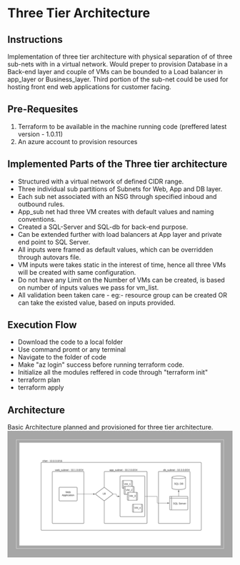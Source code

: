 # Three Tier Architecture

## Instructions
Implementation of three tier architecture with physical separation of of three sub-nets with in a virtual network.
Would preper to provision Database in a Back-end layer and couple of VMs can be bounded to a Load balancer in app_layer or Business_layer. Third portion of the sub-net could be used for hosting front end web applications for customer facing.


## Pre-Requesites
1. Terraform to be available in the machine running code (preffered latest version - 1.0.11)
2. An azure account to provision resources


## Implemented Parts of the Three tier architecture
- Structured with a virtual network of defined CIDR range.
- Three individual sub partitions of Subnets for Web, App and DB layer. 
- Each sub net associated with an NSG through specified inboud and outbound rules.
- App_sub net had three VM creates with default values and naming conventions.
- Created a SQL-Server and SQL-db for back-end purpose.
- Can be extended further with load balancers at App layer and private end point to SQL Server.
- All inputs were framed as default values, which can be overridden through autovars file.
- VM inputs were takes static in the interest of time, hence all three VMs will be created with same configuration.
- Do not have any Limit on the Number of VMs can be created, is based on number of inputs values we pass for vm_list.
- All validation been taken care - eg:- resource group can be created OR can take the existed value, based on inputs provided.


## Execution Flow
- Download the code to a local folder
- Use command promt or any terminal
- Navigate to the folder of code
- Make "az login" success before running terraform code.
- Initialize all the modules reffered in code through "terraform init"
- terraform plan
- terraform apply

## Architecture
Basic Architecture planned and provisioned for three tier architecture.
![architecture](three_tier_architecture.png)
